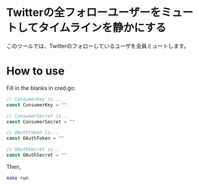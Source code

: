 # Twitterの全フォローユーザーをミュートしてタイムラインを静かにする

このツールでは、Twitterのフォローしているユーザを全員ミュートします。

# How to use

Fill in the blanks in cred.go:

```go
// ConsumerKey is...
const ConsumerKey = ""

// ConsumerSecret is...
const ConsumerSecret = ""

// OAuthToken is...
const OAuthToken = ""

// OAuthSecret is...
const OAuthSecret = ""
```

Then,

```bash
make run
```
